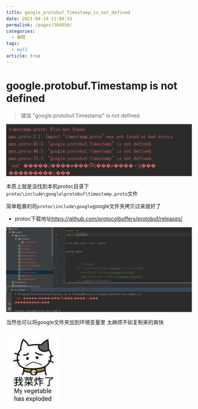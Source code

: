 ```yaml
---
title: google_protobuf_Timestamp_is_not_defined
date: 2021-04-19 11:04:53
permalink: /pages/384956/
categories: 
  - 编程
tags: 
  - null
article: true
---
```

# google.protobuf.Timestamp is not defined  

> 错误 "google.protobuf.Timestamp" is not defined.

![image.png](../images/7485616-19dc60bff00343c7.png)

本质上就是没找到本机protoc目录下`protoc\include\google\protobuf\timestamp.proto`文件

简单粗暴的将`protoc\include\google`google文件夹拷贝过来就好了

- protoc下载地址<https://github.com/protocolbuffers/protobuf/releases/>

![image.png](../images/7485616-4e624c88f971136e.png)

当然也可以将google文件夹加到环境变量里 太麻烦不如复制来的爽快

![image.png](../images/7485616-bceb5b6c2b67108b.png)
